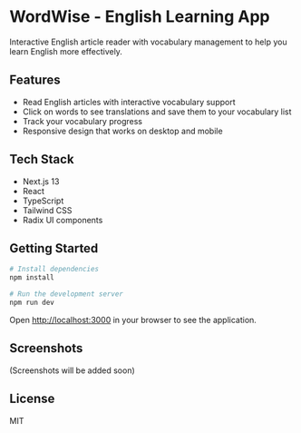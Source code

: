 # WordWise - English Learning App

Interactive English article reader with vocabulary management to help you learn English more effectively.

## Features

- Read English articles with interactive vocabulary support
- Click on words to see translations and save them to your vocabulary list
- Track your vocabulary progress
- Responsive design that works on desktop and mobile

## Tech Stack

- Next.js 13
- React
- TypeScript
- Tailwind CSS
- Radix UI components

## Getting Started

```bash
# Install dependencies
npm install

# Run the development server
npm run dev
```

Open [http://localhost:3000](http://localhost:3000) in your browser to see the application.

## Screenshots

(Screenshots will be added soon)

## License

MIT 